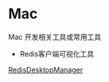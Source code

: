 # Mac
Mac 开发相关工具或常用工具

* Redis客户端可视化工具

[RedisDesktopManager](https://github.com/onewe/RedisDesktopManager-Mac/releases)
